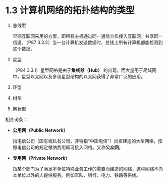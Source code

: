 # 1.3 计算机网络的拓扑结构的类型

1. 总线型

   早期互联网采用的方案，即所有主机通过同一通信介质接入互联网，共享同一信道。（P87 3.3.2）当一台计算机发送数据时，总线上所有计算机都能检测到这个数据。

2. 星型

   （P84 3.3.1）星型网络是由于**集线器（Hub）** 的出现，而大量用于局域网中，星型以太网以及多级星型结构的以太网获得了非常广泛的应用。

3. 环型

4. 树型

5. 网状型

相关词条：

+ **公用网（Public Network）**

  指电信公司（国有或私有公司，非特指“中国电信”）出资建造的大型网络，按照电信公司的规定缴纳费用即可接入网络。又称**公众网**。

+ **专用网（Private Network）**

  指某个部门为了满足本单位特殊业务工作的需要而建造的网络，这种网络不向本单位以外的人提供服务。例如军队、银行、电力、铁路等系统。